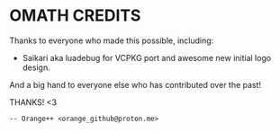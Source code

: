 # OMATH CREDITS

Thanks to everyone who made this possible, including:

- Saikari aka luadebug for VCPKG port and awesome new initial logo design.

And a big hand to everyone else who has contributed over the past!

THANKS! <3

    -- Orange++ <orange_github@proton.me>
